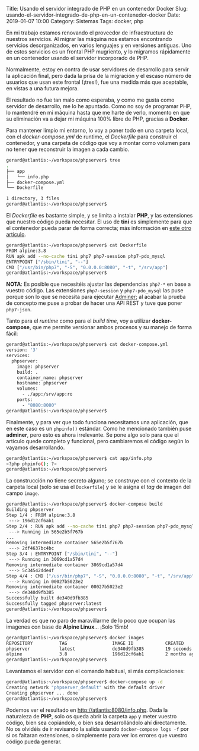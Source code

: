 Title: Usando el servidor integrado de PHP en un contenedor Docker
Slug: usando-el-servidor-integrado-de-php-en-un-contenedor-docker
Date: 2019-01-07 10:00
Category: Sistemas
Tags: docker, php



En mi trabajo estamos renovando el proveedor de infraestructura de nuestros servicios. Al migrar las máquina nos estamos encontrando servicios desorganizados, en varios lenguajes y en versiones antiguas. Uno de estos servicios es un frontal PHP mugriento, y lo migramos rápidamente en un contenedor usando el servidor incorporado de PHP.

Normalmente, estoy en contra de usar servidores de desarrollo para servir la aplicación final, pero dada la prisa de la migración y el escaso número de usuarios que usan este frontal (¡tres!), fue una medida más que aceptable, en vistas a una futura mejora.

El resultado no fue tan malo como esperaba, y como me gusta como servidor de desarrollo, me lo he apuntado. Como no soy de programar PHP, lo mantendré en mi máquina hasta que me harte de verlo, momento en que su eliminación va a dejar mi máquina 100% libre de PHP, gracias a **Docker**.

Para mantener limpio mi entorno, lo voy a poner todo en una carpeta local, con el *docker-compose.yml* de runtime, el *Dockerfile* para construir el contenedor, y una carpeta de código que voy a montar como volumen para no tener que reconstruir la imagen a cada cambio.

```bash
gerard@atlantis:~/workspace/phpserver$ tree
.
├── app
│   └── info.php
├── docker-compose.yml
└── Dockerfile

1 directory, 3 files
gerard@atlantis:~/workspace/phpserver$
```

El *Dockerfile* es bastante simple, y se limita a instalar **PHP**, y las extensiones que nuestro código pueda necesitar. El uso de **tini** es simplemente para que el contenedor pueda parar de forma correcta; más información en [este otro artículo]({filename}/articles/un-proceso-inicial-para-docker-tini-y-dumb-init.md).

```bash
gerard@atlantis:~/workspace/phpserver$ cat Dockerfile
FROM alpine:3.8
RUN apk add --no-cache tini php7 php7-session php7-pdo_mysql
ENTRYPOINT ["/sbin/tini", "--"]
CMD ["/usr/bin/php7", "-S", "0.0.0.0:8080", "-t", "/srv/app"]
gerard@atlantis:~/workspace/phpserver$
```

**NOTA**: Es posible que necesitéis ajustar las dependencias `php7-*` en base a vuestro código. Las extensiones `php7-session` y `php7-pdo_mysql` las puse porque son lo que se necesita para ejecutar [Adminer](https://www.adminer.org/); al acabar la prueba de concepto me puse a probar de hacer una API REST y tuve que poner `php7-json`.

Tanto para el *runtime* como para el *build time*, voy a utilizar **docker-compose**, que me permite versionar ambos procesos y su manejo de forma fácil:

```bash
gerard@atlantis:~/workspace/phpserver$ cat docker-compose.yml
version: '3'
services:
  phpserver:
    image: phpserver
    build: .
    container_name: phpserver
    hostname: phpserver
    volumes:
      - ./app:/srv/app:ro
    ports:
      - "8080:8080"
gerard@atlantis:~/workspace/phpserver$
```

Finalmente, y para ver que todo funciona necesitamos una aplicación, que en este caso es un `phpinfo()` estándar. Como he mencionado también puse **adminer**, pero esto es ahora irrelevante. Se pone algo solo para que el artículo quede completo y funcional, pero cambiaremos el código según lo vayamos desarrollando.

```bash
gerard@atlantis:~/workspace/phpserver$ cat app/info.php
<?php phpinfo(); ?>
gerard@atlantis:~/workspace/phpserver$
```

La construcción no tiene secreto alguno; se construye con el contexto de la carpeta local (solo se usa el `Dockerfile`) y se le asigna el *tag* de imagen del campo `image`.

```bash
gerard@atlantis:~/workspace/phpserver$ docker-compose build
Building phpserver
Step 1/4 : FROM alpine:3.8
 ---> 196d12cf6ab1
Step 2/4 : RUN apk add --no-cache tini php7 php7-session php7-pdo_mysql
 ---> Running in 565e2b5f767b
...
Removing intermediate container 565e2b5f767b
 ---> 2df4637bc4bc
Step 3/4 : ENTRYPOINT ["/sbin/tini", "--"]
 ---> Running in 3069cd1a57d4
Removing intermediate container 3069cd1a57d4
 ---> 5c34542dde4f
Step 4/4 : CMD ["/usr/bin/php7", "-S", "0.0.0.0:8080", "-t", "/srv/app"]
 ---> Running in 00027b5023e2
Removing intermediate container 00027b5023e2
 ---> de340d9fb385
Successfully built de340d9fb385
Successfully tagged phpserver:latest
gerard@atlantis:~/workspace/phpserver$
```

La verdad es que no paro de maravillarme de lo poco que ocupan las imagenes con base de **Alpine Linux**... ¡Solo 15mb!

```bash
gerard@atlantis:~/workspace/phpserver$ docker images
REPOSITORY          TAG                 IMAGE ID            CREATED             SIZE
phpserver           latest              de340d9fb385        19 seconds ago      14.3MB
alpine              3.8                 196d12cf6ab1        2 months ago        4.41MB
gerard@atlantis:~/workspace/phpserver$
```

Levantamos el servidor con el comando habitual, si más complicaciones:

```bash
gerard@atlantis:~/workspace/phpserver$ docker-compose up -d
Creating network "phpserver_default" with the default driver
Creating phpserver ... done
gerard@atlantis:~/workspace/phpserver$
```

Podemos ver el resultado en <http://atlantis:8080/info.php>. Dada la naturaleza de **PHP**, solo os queda abrir la carpeta `app` y meter vuestro código, bien sea copiándolo, o bien sea desarrollándolo ahí directamente. No os olvidéis de ir revisando la salida usando `docker-compose logs -f` por si os faltaran extensiones, o simplemente para ver los errores que vuestro código pueda generar.
